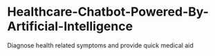# Healthcare-Chatbot-Powered-By-Artificial-Intelligence
Diagnose health related symptoms and provide quick medical aid
